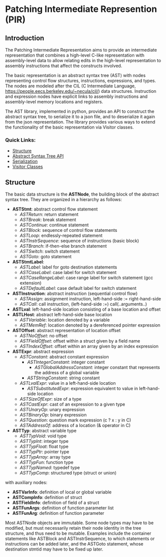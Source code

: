 # Patching Intermediate Represention (PIR)

## Introduction

The Patching Intermediate Representation aims to provide an intermediate representation
that combines a high-level C-like representation with assembly-level data to allow
relating edits in the high-level representation
to assembly instructions that affect the constructs involved.

The basic representation is an abstract syntax tree (AST) with nodes representing
control flow structures, instructions, expressions, and types. The nodes are modeled
after the CIL (C Intermediate Language, <https://people.eecs.berkeley.edu/~necula/cil/>) data structures. Instruction and expression
nodes have explicit links to assembly instructions and assembly-level memory locations
and registers.

The AST library, implemented in python, provides an API to construct the abstract
syntax tree, to serialize it to a json file, and to deserialize it again from the
json representation. The library provides various ways to extend the functionality
of the basic representation via Visitor classes.

### Quick Links:

- [Structure](#Structure)
- [Abstract Syntax Tree API](api.md)
- [Serialization](serialization.md)
- [Visitor Classes](visitors.md)

## Structure

The basic data structure is the **ASTNode**, the building block of the abstract
syntax tree. They are organized in a hierarchy as follows:

- **ASTStmt**: abstract control flow statement
  - *ASTReturn*: return statement
  - *ASTBreak*: break statement
  - *ASTContinue*: continue statement
  - *ASTBlock*: sequence of control flow statements
  - *ASTLoop*: endlessly-repeated statement
  - *ASTInstrSequence*: sequence of instructions (basic block)
  - *ASTBranch*: if-then-else branch statement
  - *ASTSwitch*: switch statement
  - *ASTGoto*: goto statement
- **ASTStmtLabel**:
  - *ASTLabel*: label for goto destination statements
  - *ASTCaseLabel*: case label for switch statement
  - *ASTCaseRangeLabel*: case range label for switch statement (gcc extension)
  - *ASTDefaultLabel*: case default label for switch statement
- **ASTInstruction**: abstract instruction (sequential control flow)
  - *ASTAssign*: assignment instruction, left-hand-side := right-hand-side
  - *ASTCall*: call instruction, (left-hand-side :=) call(..arguments..)
- **ASTLval**: left-hand-side location consisting of a base location and offset
- **ASTLHost**: abstract left-hand-side base location
  - *ASTVariable*: location denoted by a variable
  - *ASTMemRef*: location denoted by a dereferenced pointer expression
- **ASTOffset**: abstract representation of location offset
  - *ASTNoOffset*: no offset
  - *ASTFieldOffset*: offset within a struct given by a field name
  - *ASTIndexOffset*: offset within an array given by an index expression
- **ASTExpr**: abstract expression
  - *ASTConstant*: abstract constant expression
    - *ASTIntegerConstant*: integer constant
      - *ASTGlobalAddressConstant*: integer constant that represents the address of
        a global variable
    - *ASTStringConstant*: string constant
  - *ASTLvalExpr*: value in a left-hand-side location
    - *ASTSubstitutedExpr*: expression equivalent to value in left-hand-side location
  - *ASTSizeOfExpr*: size of a type
  - *ASTCastExpr*: cast of an expression to a given type
  - *ASTUnaryOp*: unary expression
  - *ASTBinaryOp*: binary expression
  - *ASTQuestion*: question mark expression (c ? x : y in C)
  - *ASTAddressOf*: address of a location (& operator in C)
- **ASTTyp**: abstract variable type
  - *ASTTypVoid*: void type
  - *ASTTypInt*: integer type
  - *ASTTypFloat*: float type
  - *ASTTypPtr*: pointer type
  - *ASTTypArray*: array type
  - *ASTTypFun*: function type
  - *ASTTypNamed*: typedef type
  - *ASTTypComp*: structured type (struct or union)

with auxiliary nodes:

- **ASTVarInfo**: definition of local or global variable
- **ASTCompInfo**: definition of struct
- **ASTFieldInfo**: definition of field of a struct
- **ASTFunArgs**: definition of function parameter list
- **ASTFunArg**: definition of function parameter


Most ASTNode objects are immutable. Some node types may have to be modified, but must
necessarily retain their node identity in the tree structure, and thus need to
be mutable. Examples include the container statements like ASTBlock and ASTInstrSequence,
to which statements or instructions can be added later, and the ASTGoto statement,
whose destination stmtid may have to be fixed up later.
